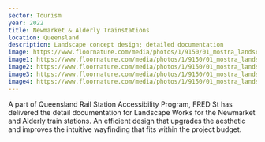 ```yaml
---
sector: Tourism
year: 2022
title: Newmarket & Alderly Trainstations
location: Queensland
description: Landscape concept design; detailed documentation
image: https://www.floornature.com/media/photos/1/9150/01_mostra_landscape_architecture_full.jpg
image1: https://www.floornature.com/media/photos/1/9150/01_mostra_landscape_architecture_full.jpg
image2: https://www.floornature.com/media/photos/1/9150/01_mostra_landscape_architecture_full.jpg
image3: https://www.floornature.com/media/photos/1/9150/01_mostra_landscape_architecture_full.jpg
image4: https://www.floornature.com/media/photos/1/9150/01_mostra_landscape_architecture_full.jpg
---
```


A part of Queensland Rail Station Accessibility Program, FRED St has delivered the detail documentation for Landscape Works for the Newmarket and Alderly train stations. An efficient design that upgrades the aesthetic and improves the intuitive wayfinding that fits within the project budget.
